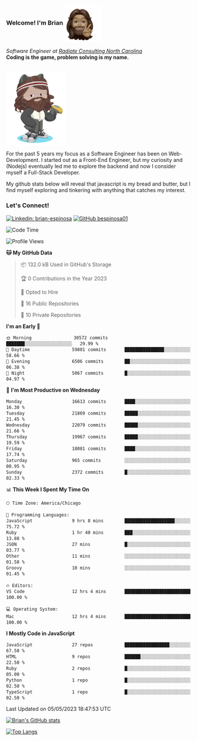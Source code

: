 ###  Welcome! I'm Brian <img align="center" src="https://github.com/bespinosa01/bespinosa01/blob/main/assets/peace-animoji.png" height="100" /></h2>
<p><em>Software Engineer at <a href="https://www.radiateconsulting.coop/north-carolina-tech-coop">Radiate Consulting North Carolina</a>
 <br/>
<!-- </br>Developer Consultant at <a href="https://codethedream.org/">Code The Dream</a> -->
</em> <b>Coding is the game, problem solving is my name.</b></p>

<br/>


 <img align="center" src="https://github.com/bespinosa01/bespinosa01/blob/main/assets/octo-me.png" height="200" /> 
 <p>
 For the past 5 years my focus as a Software Engineer has been on Web-Development. I started out as a Front-End Engineer, but my curiosity and (Nodejs) eventually led me to explore the backend and now I consider myself a Full-Stack Developer.
</p>
<p>
 My github stats below will reveal that javascript is my bread and butter, but I find myself exploring and tinkering with anything that catches my interest. 
 </p>
 
 
### Let's Connect!

[![Linkedin: brian-espinosa](https://img.shields.io/badge/-brian--espinosa-blue?style=flat-square&logo=Linkedin&logoColor=white&link=https://www.linkedin.com/in/brian-espinosa/)](https://www.linkedin.com/in/brian-espinosa/)
[![GitHub bespinosa01](https://img.shields.io/github/followers/bespinosa01?label=follow&style=social)](https://github.com/bespinosa01)



<!--START_SECTION:waka-->
![Code Time](http://img.shields.io/badge/Code%20Time-1%2C192%20hrs%2052%20mins-blue)

![Profile Views](http://img.shields.io/badge/Profile%20Views-0-blue)

**🐱 My GitHub Data** 

> 📦 132.0 kB Used in GitHub's Storage 
 > 
> 🏆 0 Contributions in the Year 2023
 > 
> 💼 Opted to Hire
 > 
> 📜 16 Public Repositories 
 > 
> 🔑 10 Private Repositories 
 > 
**I'm an Early 🐤** 

```text
🌞 Morning                30572 commits       ███████░░░░░░░░░░░░░░░░░░   29.99 % 
🌆 Daytime                59801 commits       ███████████████░░░░░░░░░░   58.66 % 
🌃 Evening                6506 commits        ██░░░░░░░░░░░░░░░░░░░░░░░   06.38 % 
🌙 Night                  5067 commits        █░░░░░░░░░░░░░░░░░░░░░░░░   04.97 % 
```
📅 **I'm Most Productive on Wednesday** 

```text
Monday                   16613 commits       ████░░░░░░░░░░░░░░░░░░░░░   16.30 % 
Tuesday                  21869 commits       █████░░░░░░░░░░░░░░░░░░░░   21.45 % 
Wednesday                22079 commits       █████░░░░░░░░░░░░░░░░░░░░   21.66 % 
Thursday                 19967 commits       █████░░░░░░░░░░░░░░░░░░░░   19.59 % 
Friday                   18081 commits       ████░░░░░░░░░░░░░░░░░░░░░   17.74 % 
Saturday                 965 commits         ░░░░░░░░░░░░░░░░░░░░░░░░░   00.95 % 
Sunday                   2372 commits        █░░░░░░░░░░░░░░░░░░░░░░░░   02.33 % 
```


📊 **This Week I Spent My Time On** 

```text
🕑︎ Time Zone: America/Chicago

💬 Programming Languages: 
JavaScript               9 hrs 8 mins        ███████████████████░░░░░░   75.72 % 
Ruby                     1 hr 40 mins        ███░░░░░░░░░░░░░░░░░░░░░░   13.88 % 
JSON                     27 mins             █░░░░░░░░░░░░░░░░░░░░░░░░   03.77 % 
Other                    11 mins             ░░░░░░░░░░░░░░░░░░░░░░░░░   01.58 % 
Groovy                   10 mins             ░░░░░░░░░░░░░░░░░░░░░░░░░   01.45 % 

🔥 Editors: 
VS Code                  12 hrs 4 mins       █████████████████████████   100.00 % 

💻 Operating System: 
Mac                      12 hrs 4 mins       █████████████████████████   100.00 % 
```

**I Mostly Code in JavaScript** 

```text
JavaScript               27 repos            █████████████████░░░░░░░░   67.50 % 
HTML                     9 repos             ██████░░░░░░░░░░░░░░░░░░░   22.50 % 
Ruby                     2 repos             █░░░░░░░░░░░░░░░░░░░░░░░░   05.00 % 
Python                   1 repo              █░░░░░░░░░░░░░░░░░░░░░░░░   02.50 % 
TypeScript               1 repo              █░░░░░░░░░░░░░░░░░░░░░░░░   02.50 % 
```




 Last Updated on 05/05/2023 18:47:53 UTC
<!--END_SECTION:waka-->


<!--  Github STATS -->
[![Brian's GitHub stats](https://github-readme-stats.vercel.app/api?username=bespinosa01&hide=stars,contribs&count_private=true&show_icons=true)](https://github.com/anuraghazra/github-readme-stats)

[![Top Langs](https://github-readme-stats.vercel.app/api/top-langs/?username=bespinosa01&layout=compact)](https://github.com/anuraghazra/github-readme-stats)



<!--
**bespinosa01/bespinosa01** is a ✨ _special_ ✨ repository because its `README.md` (this file) appears on your GitHub profile.

Here are some ideas to get you started:

- 🔭 I’m currently working on ...
- 🌱 I’m currently learning ...
- 👯 I’m looking to collaborate on ...
- 🤔 I’m looking for help with ...
- 💬 Ask me about ...
- 📫 How to reach me: ...
- 😄 Pronouns: ...
- ⚡ Fun fact: ...
-->
